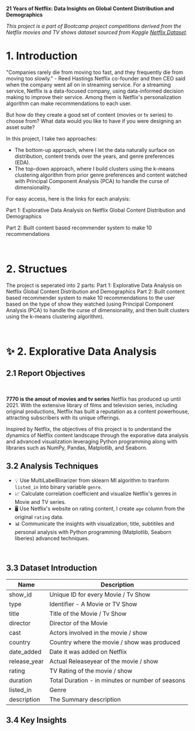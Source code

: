 **21 Years of Netflix: Data Insights on Global Content Distribution and Demographics**

_This project is a part of Bootcamp project competitions derived from the Netflix movies and TV shows dataset sourced from Kaggle [Netflix Dataset](https://www.kaggle.com/code/ridwanadejumo/basic-data-visualization-on-the-netflix-dataset)._
<br>

# 1. Introduction

"Companies rarely die from moving too fast, and they frequently die from moving too slowly." - Reed Hastings Netflix co-founder and then CEO said when the company went all on in streaming service. For a streaming service, Netflix is a data-focused company, using data-informed decision making to improve their service. Among them is Netflix's personalization algorithm can make recommendations to each user. 

But how do they create a good set of content (movies or tv series) to choose from? What data would you like to have if you were designing an asset suite?

In this project, I take two approaches:
- The bottom-up approach, where I let the data naturally surface on distribution, content trends over the years, and genre preferences (EDA).
- The top-down approach, where I build clusters using the k-means clustering algorithm from prior genre preferences and content watched with Principal Component Analysis (PCA) to handle the curse of dimensionality.

For easy access, here is the links for each analysis:

  Part 1: Explorative Data Analysis on Netflix Global Content Distribution and Demographics

  Part 2: Built content based recommender system to make 10 recommendations
  
<br>

# 2. Structues

The project is seperated into 2 parts:
Part 1: Explorative Data Analysis on Netflix Global Content Distribution and Demographics
Part 2: Built content based recommender system to make 10 recommendations to the user based on the type of show they watched (using Principal Component Analysis (PCA) to handle the curse of dimensionality, and then built clusters using the k-means clustering algorithm).

<br>

# ✨ 2. Explorative Data Analysis 

## 2.1 Report Objectives
<br>

**7770 is the amout of movies and tv series**  Netflix has produced up until 2021. With the extensive library of films and television series, including original productions, Netflix has built a reputation as a content powerhouse, attracting subscribers with its unique offerings. 

Inspired by Netflix, the objectives of this project is to understand the dynamics of Netflix content landscape through the exporative data analysis and advanced visualization leveraging Python programming along with libraries such as NumPy, Pandas, Matplotlib, and Seaborn.

## 3.2 Analysis Techniques
  - 💡 Use MultiLabelBinarizer from sklearn Ml algorithm to tranform `listed_in` into binary variable `genre`.
  - 📈 Calculate correlation coefficient and visualize Netflix's genres in Movie and TV series.
  - 🖥️ Use Netflix's website on rating content, I create `age` column from the original `rating` data.
  - 📊 Communicate the insights with visualization, title, subtitiles and personal analysis with Python programming (Matplotlib, Seaborn liberies) advanced techniques.

<br>

## 3.3 Dataset Introduction

|     Name    |          Description                             |
|-------------|--------------------------------------------------|
| show_id     | Unique ID for every Movie / Tv Show              |
| type        | Identifier - A Movie or TV Show                  |
| title       | Title of the Movie / Tv Show                     |                  
| director    | Director of the Movie                            | 
| cast        | Actors involved in the movie / show              |
| country     | Country where the movie / show was produced
| date_added  | Date it was added on Netflix                     |                                   
| release_year| Actual Releaseyear of the movie / show           |
| rating      | TV Rating of the movie / show                    | 
| duration    | Total Duration - in minutes or number of seasons |
| listed_in   | Genre                                            |
| description | The Summary description                          | 

## 3.4 Key Insights




